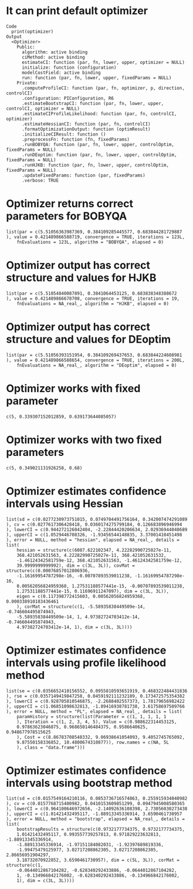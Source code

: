 # It can print default optimizer

    Code
      print(optimizer)
    Output
      <Optimizer>
        Public:
          algorithm: active binding
          ciMethod: active binding
          estimateCI: function (par, fn, lower, upper, optimizer = NULL) 
          initialize: function (configuration) 
          modelCostField: active binding
          run: function (par, fn, lower, upper, fixedParams = NULL) 
        Private:
          .computeProfileCI: function (par, fn, optimizer, p, direction, controlCI) 
          .configuration: PIConfiguration, R6
          .estimateBootstrapCI: function (par, fn, lower, upper, controlCI, optimizer = NULL) 
          .estimateCIProfileLikelihood: function (par, fn, controlCI, optimizer) 
          .estimateHessianCI: function (par, fn, controlCI) 
          .formatOptimizationOutput: function (optimResult) 
          .initializeCIResult: function () 
          .preprocessFn: function (fn, fixedParams) 
          .runBOBYQA: function (par, fn, lower, upper, controlOptim, fixedParams = NULL) 
          .runDEoptim: function (par, fn, lower, upper, controlOptim, fixedParams = NULL) 
          .runHJKB: function (par, fn, lower, upper, controlOptim, fixedParams = NULL) 
          .updateFixedParams: function (par, fixedParams) 
          .verbose: TRUE

# Optimizer returns correct parameters for BOBYQA

    list(par = c(5.51056363987369, 0.384109285445577, 0.683844281729887
    ), value = 0.421489866588719, convergence = TRUE, iterations = 123L, 
        fnEvaluations = 123L, algorithm = "BOBYQA", elapsed = 0)

# Optimizer output has correct structure and values for HJKB

    list(par = c(5.51054840087891, 0.3841064453125, 0.683838348388672
    ), value = 0.421489866678708, convergence = TRUE, iterations = 19, 
        fnEvaluations = NA_real_, algorithm = "HJKB", elapsed = 0)

# Optimizer output has correct structure and values for DEoptim

    list(par = c(5.51056393151954, 0.384109269437653, 0.683844224608981
    ), value = 0.421489866588654, convergence = TRUE, iterations = 200L, 
        fnEvaluations = NA_real_, algorithm = "DEoptim", elapsed = 0)

# Optimizer works with fixed parameter

    c(5, 0.339307152012859, 0.639173644085057)

# Optimizer works with two fixed parameters

    c(5, 0.349021131926258, 0.68)

# Optimizer estimates confidence intervals using Hessian

    list(sd = c(0.0277230973751015, 0.0749704491756164, 0.342007474291089
    ), cv = c(0.0277617306428418, 0.0360174275799184, 0.126683896946994
    ), lowerCI = c(0.944272126042404, -2.22844420206634, 2.02936944040689
    ), upperCI = c(1.0529446708326, -1.93456544148835, 3.37001410451498
    ), error = NULL, method = "hessian", elapsed = NA_real_, details = list(
        hessian = structure(c(6087.622102347, 4.22282990725027e-11, 
        368.421052631563, 4.22282990725027e-11, 368.421052631532, 
        -1.46124342581759e-12, 368.421052631563, -1.46124342581759e-12, 
        39.9999999999992), dim = c(3L, 3L)), covMat = structure(c(0.00076857012806936, 
        -1.16169954787298e-16, -0.00707893539011238, -1.16169954787298e-16, 
        0.00562056824959368, 1.27531188577441e-15, -0.00707893539011238, 
        1.27531188577441e-15, 0.11696911247097), dim = c(3L, 3L)), 
        eigen = c(0.117398772415603, 0.00562056824959368, 0.000338910183436461
        ), corMat = structure(c(1, -5.58935838449509e-14, -0.746604495874943, 
        -5.58935838449509e-14, 1, 4.97382724703412e-14, -0.746604495874943, 
        4.97382724703412e-14, 1), dim = c(3L, 3L))))

# Optimizer estimates confidence intervals using profile likelihood method

    list(se = c(0.0356652410156552, 0.0955810593651919, 0.468322484431836
    ), rse = c(0.0357149419847258, 0.0459192111232189, 0.173472575354382
    ), lowerCI = c(0.928705810546875, -2.2688402557373, 1.78179656982422
    ), upperCI = c(1.06851098632813, -1.89416938781738, 3.61758697509766
    ), error = NULL, method = "PL", elapsed = NA_real_, details = list(
        paramHistory = structure(list(Parameter = c(1, 1, 1, 1, 1
        ), Iteration = c(1, 2, 3, 4, 5), Value = c(0.988622314453125, 
        0.97863623046875, 0.968650146484375, 0.9586640625, 0.948677978515625
        ), Cost = c(8.86783708548332, 9.06938641054093, 9.4052745765092, 
        9.87550158336852, 10.4800674310877)), row.names = c(NA, 5L
        ), class = "data.frame")))

# Optimizer estimates confidence intervals using bootstrap method

    list(sd = c(0.0157549164210116, 0.0853736716574863, 0.255915934040982
    ), cv = c(0.0157768715400982, 0.0410153609851299, 0.0947945008580365
    ), lowerCI = c(0.964100646972656, -2.14092636108398, 2.73056030273438
    ), upperCI = c(1.01421432495117, -1.88913345336914, 3.6590461730957
    ), error = NULL, method = "bootstrap", elapsed = NA_real_, details = list(
        bootstrapResults = structure(c(0.9732177734375, 0.9732177734375, 
        1.01421432495117, 0.993557739257813, 0.971829223632813, -1.88913345336914, 
        -1.88913345336914, -1.97151184082031, -1.92397689819336, 
        -1.99475479125977, 3.02717208862305, 3.02717208862305, 2.86656951904297, 
        3.18732070922852, 3.6590461730957), dim = c(5L, 3L)), corMat = structure(c(1, 
        -0.0644012867104282, -0.628340292433886, -0.0644012867104282, 
        1, -0.134966842176002, -0.628340292433886, -0.134966842176002, 
        1), dim = c(3L, 3L))))

